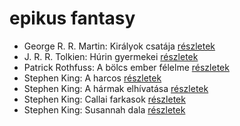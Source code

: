 # epikus fantasy

- George R. R. Martin: Királyok csatája [részletek](_details/George%20R.%20R.%20Martin.md#id_418)
- J. R. R. Tolkien: Húrin gyermekei [részletek](_details/J.%20R.%20R.%20Tolkien.md#id_53)
- Patrick Rothfuss: A bölcs ember félelme [részletek](_details/Patrick%20Rothfuss.md#id_1029)
- Stephen King: A harcos [részletek](_details/Stephen%20King.md#id_539)
- Stephen King: A hármak elhívatása [részletek](_details/Stephen%20King.md#id_540)
- Stephen King: Callai farkasok [részletek](_details/Stephen%20King.md#id_847)
- Stephen King: Susannah dala [részletek](_details/Stephen%20King.md#id_542)